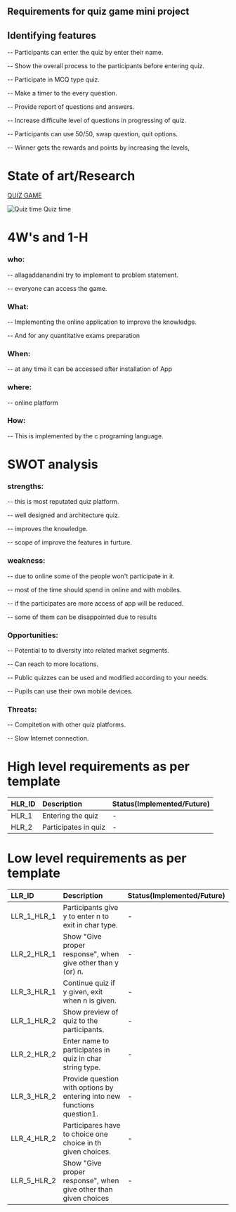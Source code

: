 ## Requirements for quiz game  mini project

## Identifying features 
-- Participants can enter the quiz by enter their name.

-- Show the overall process to the participants before entering quiz.

-- Participate in MCQ type quiz.

-- Make a timer to the every question.

-- Provide report of questions and answers.

-- Increase difficulte level of questions in progressing of quiz.

-- Participants can use 50/50, swap question, quit options.

-- Winner gets the rewards and points by increasing the levels,



# State of art/Research

[QUIZ GAME](https://en.wikipedia.org/wiki/Quiz)

![Quiz time](https://codecanyon.img.customer.envatousercontent.com/files/291711730/inline.png?auto=compress%2Cformat&q=80&fit=crop&crop=top&max-h=8000&max-w=590&s=21bf20823e1ab1356e992156d96d1b0e)
Quiz time



# 4W's and 1-H 

### who:

-- allagaddanandini try to implement to problem statement.

-- everyone can access the game.

### What:

-- Implementing the online application to improve the knowledge.

-- And  for any quantitative exams preparation 

### When:

-- at any time it can be accessed after installation of App

### where:

-- online platform

### How:

-- This is implemented by the c programing  language.


# SWOT analysis

### strengths:

-- this is most reputated quiz platform.

-- well designed and architecture quiz.

-- improves the knowledge.

-- scope of improve the features in furture.

### weakness:

-- due to online some of the people won't participate in it.

-- most of the time should spend in online  and with mobiles.

-- if the participates are more access of app will be reduced.

-- some of them can be disappointed due to results

### Opportunities:

-- Potential to to diversity into related market segments.

-- Can reach to more locations.

-- Public quizzes can be used and modified according to your
  needs.
  
-- Pupils can use their own mobile devices.



### Threats:

-- Compitetion with other quiz platforms.

-- Slow Internet connection.


# High level requirements as per template 
 |HLR_ID| Description| Status(Implemented/Future)|
 |:----------|:-------------|:------------------------------|
 |HLR_1|Entering the quiz|-
 |HLR_2|Participates in quiz|-

# Low level requirements as per template
|LLR_ID| Description|Status(Implemented/Future)|
|:---------|:---------------------------------|:----------------------------------|
|LLR_1_HLR_1|Participants give y to enter n to exit in char type. |	-
|LLR_2_HLR_1|Show "Give proper response", when give other than y (or) n. |	-
|LLR_3_HLR_1|Continue quiz if y given, exit when n is given.|	-
|LLR_1_HLR_2|Show preview of quiz to the participants.|	-
|LLR_2_HLR_2|Enter name to participates in quiz in char string type.|	-
|LLR_3_HLR_2|Provide question with options by entering into new functions question1.|	-
|LLR_4_HLR_2|Participares have to choice one choice in th given choices.|	-
|LLR_5_HLR_2|Show "Give proper response", when give other than given choices|-	


